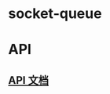 # socket-queue
<h1>API</h1>

<h2> <a href='http://htmlpreview.github.com/?https://github.com/KoveyMar/ws-msg-queue/blob/master/example/index.html' target='_blank'> API 文档</a></h2>
